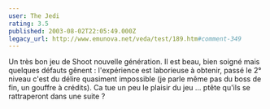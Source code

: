 ```yaml
---
user: The Jedi
rating: 3.5
published: 2003-08-02T22:05:49.000Z
legacy_url: http://www.emunova.net/veda/test/189.htm#comment-349
---
```

Un très bon jeu de Shoot nouvelle génération. Il est beau, bien soigné mais quelques défauts gênent : l'expérience est laborieuse à obtenir, passé le 2° niveau c'est du délire quasiment impossible (je parle même pas du boss de fin, un gouffre à crédits). Ca tue un peu le plaisir du jeu ... ptête qu'ils se rattraperont dans une suite ?
